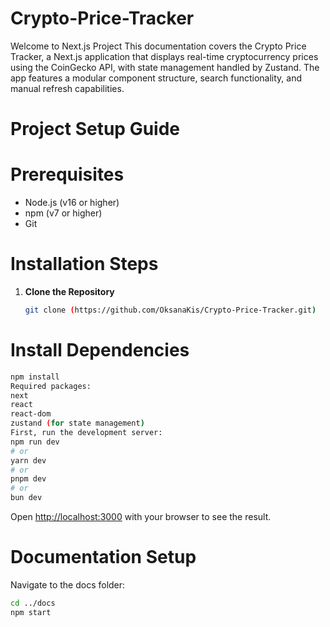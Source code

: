 # Crypto-Price-Tracker
Welcome to Next.js Project
This documentation covers the Crypto Price Tracker, a Next.js application that displays real-time cryptocurrency prices using the CoinGecko API, with state management handled by Zustand. The app features a modular component structure, search functionality, and manual refresh capabilities.

# Project Setup Guide
# Prerequisites
- Node.js (v16 or higher)
- npm (v7 or higher)
- Git

# Installation Steps
1. **Clone the Repository**
   ```bash
   git clone (https://github.com/OksanaKis/Crypto-Price-Tracker.git)

# Install Dependencies
```bash
npm install
Required packages:
next
react
react-dom
zustand (for state management)
First, run the development server:
npm run dev
# or
yarn dev
# or
pnpm dev
# or
bun dev
```
 Open [http://localhost:3000](http://localhost:3000) with your browser to see the result.
   
# Documentation Setup
Navigate to the docs folder:
```bash
cd ../docs
npm start







